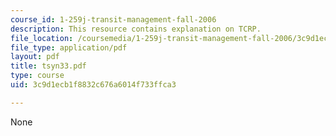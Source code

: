 ```yaml
---
course_id: 1-259j-transit-management-fall-2006
description: This resource contains explanation on TCRP.
file_location: /coursemedia/1-259j-transit-management-fall-2006/3c9d1ecb1f8832c676a6014f733ffca3_tsyn33.pdf
file_type: application/pdf
layout: pdf
title: tsyn33.pdf
type: course
uid: 3c9d1ecb1f8832c676a6014f733ffca3

---
```

None
